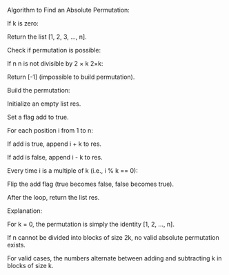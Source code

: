 Algorithm to Find an Absolute Permutation:

If k is zero:

Return the list [1, 2, 3, ..., n].

Check if permutation is possible:

If 
n
n is not divisible by 
2
×
k
2×k:

Return [-1] (impossible to build permutation).

Build the permutation:

Initialize an empty list res.

Set a flag add to true.

For each position i from 1 to n:

If add is true, append i + k to res.

If add is false, append i - k to res.

Every time i is a multiple of k (i.e., i % k == 0):

Flip the add flag (true becomes false, false becomes true).

After the loop, return the list res.

Explanation:

For k = 0, the permutation is simply the identity [1, 2, ..., n].

If n cannot be divided into blocks of size 2k, no valid absolute permutation exists.

For valid cases, the numbers alternate between adding and subtracting k in blocks of size k.